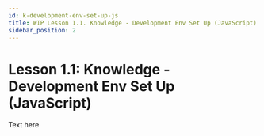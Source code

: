 ```yaml
---
id: k-development-env-set-up-js
title: WIP Lesson 1.1. Knowledge - Development Env Set Up (JavaScript)
sidebar_position: 2
---
```


# Lesson 1.1: Knowledge - Development Env Set Up (JavaScript)

Text here
